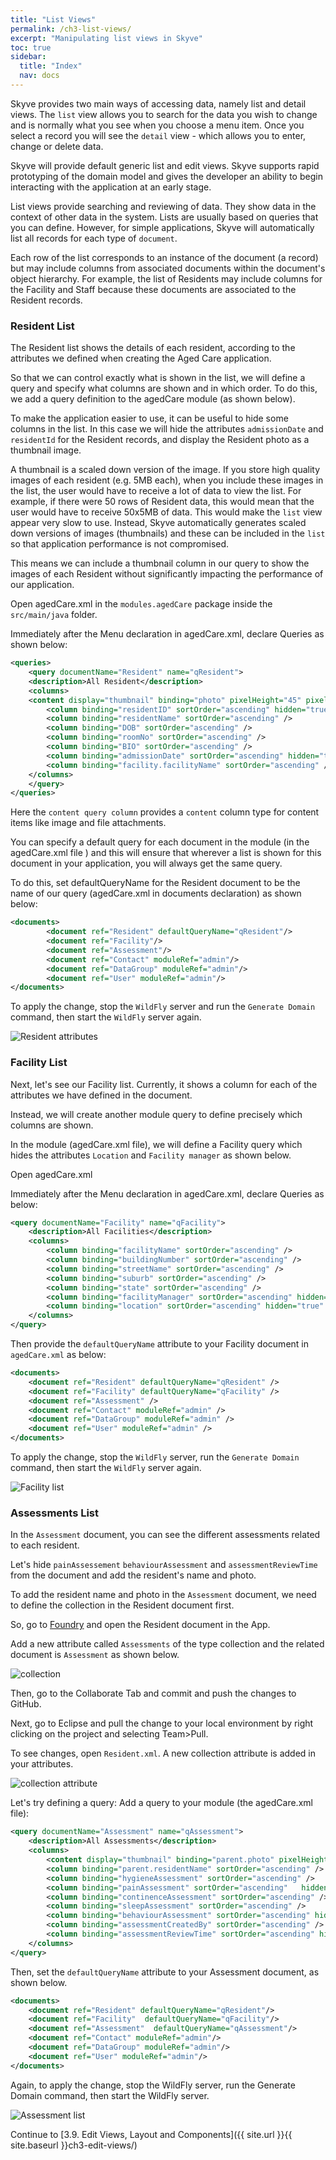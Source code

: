 ```yaml
---
title: "List Views"
permalink: /ch3-list-views/
excerpt: "Manipulating list views in Skyve"
toc: true
sidebar:
  title: "Index"
  nav: docs
---
```


Skyve provides two main ways of accessing data, namely list and detail views. The `list` view allows you to search for the data you wish to change and is normally what you see when you choose a menu item. Once you select a record you will see the `detail` view - which allows you to enter, change or delete data.

Skyve will provide default generic list and edit views. Skyve supports rapid prototyping of the domain model and gives the developer an ability to begin interacting with the application at an early stage.

List views provide searching and reviewing of data. They show data in the context of other data in the system. Lists are usually based on queries that you can define. However, for simple applications, Skyve will automatically list all records for each type of `document`.

Each row of the list corresponds to an instance of the document (a record) but may include columns from associated documents within the document's object hierarchy.
For example, the list of Residents may include columns for the Facility and Staff because these documents are associated to the Resident records.

### Resident List

The Resident list shows the details of each resident, according to the attributes we defined when creating the Aged Care application.

So that we can control exactly what is shown in the list, we will define a query and specify what columns are shown and in which order. To do this, we add a query definition to the agedCare module (as shown below).

To make the application easier to use, it can be useful to hide some columns in the list. In this case we will hide the attributes `admissionDate` and `residentId` for the Resident records, and display the Resident photo as a thumbnail image.

A thumbnail is a scaled down version of the image. If you store high quality images of each resident (e.g. 5MB each), when you include these images in the list, the user would have to receive a lot of data to view the list. For example, if there were 50 rows of Resident data, this would mean that the user would have to receive 50x5MB of data. This would make the `list` view appear very slow to use. Instead, Skyve automatically generates scaled down versions of images (thumbnails) and these can be included in the `list` so that application performance is not compromised.

This means we can include a thumbnail column in our query to show the images of each Resident without significantly impacting the performance of our application.

Open agedCare.xml in the `modules.agedCare` package inside the `src/main/java` folder.

Immediately after the Menu declaration in agedCare.xml, declare Queries as shown below:

```xml
<queries>
    <query documentName="Resident" name="qResident">
    <description>All Resident</description>
    <columns>
   	<content display="thumbnail" binding="photo" pixelHeight="45" pixelWidth="45" />
    	<column binding="residentID" sortOrder="ascending" hidden="true" />
    	<column binding="residentName" sortOrder="ascending" />
    	<column binding="DOB" sortOrder="ascending" />
    	<column binding="roomNo" sortOrder="ascending" />
    	<column binding="BIO" sortOrder="ascending" />
    	<column binding="admissionDate" sortOrder="ascending" hidden="true" />
    	<column binding="facility.facilityName" sortOrder="ascending" />
    </columns>
    </query>
</queries>
```

Here the `content query column` provides a `content` column type for content items like image and file attachments.

You can specify a default query for each document in the module (in the agedCare.xml file ) and this will ensure that wherever a list is shown for this document in your application, you will always get the same query.

To do this, set defaultQueryName for the Resident document to be the name of our query (agedCare.xml in documents declaration) as shown below:

```xml
<documents>
        <document ref="Resident" defaultQueryName="qResident"/>
        <document ref="Facility"/>
        <document ref="Assessment"/>
        <document ref="Contact" moduleRef="admin"/>
        <document ref="DataGroup" moduleRef="admin"/>
        <document ref="User" moduleRef="admin"/>
</documents>
```

To apply the change, stop the `WildFly` server and run the `Generate Domain` command, then start the `WildFly` server again.

![Resident attributes](../doc_src_img/chapter7/8.JPG "Resident attributes")

### Facility List

Next, let's see our Facility list. Currently, it shows a column for each of the attributes we have defined in the document.

Instead, we will create another module query to define precisely which columns are shown.

In the module (agedCare.xml file), we will define a Facility query which hides the attributes `Location` and `Facility manager` as shown below.

Open agedCare.xml

Immediately after the Menu declaration in agedCare.xml, declare Queries as below:

```xml
<query documentName="Facility" name="qFacility">
	<description>All Facilities</description>
	<columns>
		<column binding="facilityName" sortOrder="ascending" />
		<column binding="buildingNumber" sortOrder="ascending" />
		<column binding="streetName" sortOrder="ascending" />
		<column binding="suburb" sortOrder="ascending" />
		<column binding="state" sortOrder="ascending" />
		<column binding="facilityManager" sortOrder="ascending" hidden="true" />
		<column binding="location" sortOrder="ascending" hidden="true" />
	</columns>
</query>
```

Then provide the `defaultQueryName` attribute to your Facility document in `agedCare.xml` as below:

```xml
<documents>
	<document ref="Resident" defaultQueryName="qResident" />
	<document ref="Facility" defaultQueryName="qFacility" />
	<document ref="Assessment" />
	<document ref="Contact" moduleRef="admin" />
	<document ref="DataGroup" moduleRef="admin" />
	<document ref="User" moduleRef="admin" />
</documents>
```

To apply the change, stop the `WildFly` server, run the `Generate Domain` command, then start the `WildFly` server again.

![Facility list](../doc_src_img/chapter7/1.jpg "Facility list")

### Assessments List

In the `Assessment` document, you can see the different assessments related to each resident.

Let's hide `painAssessement` `behaviourAssessment` and `assessmentReviewTime` from the document and add the resident's name and photo.

To add the resident name and photo in the `Assessment` document, we need to define the collection in the Resident document first.

So, go to [Foundry]() and open the Resident document in the App.

Add a new attribute called `Assessments` of the type collection and the related document is `Assessment` as shown below.

![collection](../doc_src_img/chapter7/12.jpg "Collection")

Then, go to the Collaborate Tab and commit and push the changes to GitHub.

Next, go to Eclipse and pull the change to your local environment by right clicking on the project and selecting Team>Pull.

To see changes, open `Resident.xml`. A new collection attribute is added in your attributes.

![collection attribute](../doc_src_img/chapter7/13.jpg "Collection attribute")

Let's try defining a query: Add a query to your module (the agedCare.xml file):

```xml
<query documentName="Assessment" name="qAssessment">
    <description>All Assessments</description>
    <columns>
    	<content display="thumbnail" binding="parent.photo" pixelHeight="60" pixelWidth="60" />
    	<column binding="parent.residentName" sortOrder="ascending" />
    	<column binding="hygieneAssessment" sortOrder="ascending" />
    	<column binding="painAssessment" sortOrder="ascending"   hidden="true"/>
    	<column binding="continenceAssessment" sortOrder="ascending" />
    	<column binding="sleepAssessment" sortOrder="ascending" />
    	<column binding="behaviourAssessment" sortOrder="ascending" hidden="true" />
    	<column binding="assessmentCreatedBy" sortOrder="ascending" />
    	<column binding="assessmentReviewTime" sortOrder="ascending" hidden="true" />
    </columns>
</query>
```

Then, set the `defaultQueryName` attribute to your Assessment document, as shown below.

```xml
<documents>
    <document ref="Resident" defaultQueryName="qResident"/>
    <document ref="Facility"  defaultQueryName="qFacility"/>
    <document ref="Assessment"  defaultQueryName="qAssessment"/>
    <document ref="Contact" moduleRef="admin"/>
    <document ref="DataGroup" moduleRef="admin"/>
    <document ref="User" moduleRef="admin"/>
</documents>
```

Again, to apply the change, stop the WildFly server, run the Generate Domain command, then start the WildFly server.

![Assessment list](../doc_src_img/chapter7/2.jpg "Assessment list")

Continue to [3.9. Edit Views, Layout and Components]({{ site.url }}{{ site.baseurl }}ch3-edit-views/)